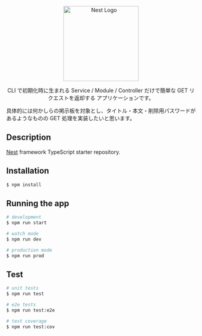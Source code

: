 <p align="center">
  <a href="http://nestjs.com/" target="blank"><img src="https://nestjs.com/img/logo-small.svg" width="200" alt="Nest Logo" /></a>
</p>

<p align="center">
CLI で初期化時に生まれる Service / Module / Controller だけで簡単な GET リクエストを返却する アプリケーションです。

具体的には何かしらの掲示板を対象とし、タイトル・本文・削除用パスワードがあるようなものの GET 処理を実装したいと思います。

</p>

## Description

[Nest](https://github.com/nestjs/nest) framework TypeScript starter repository.

## Installation

```bash
$ npm install
```

## Running the app

```bash
# development
$ npm run start

# watch mode
$ npm run dev

# production mode
$ npm run prod
```

## Test

```bash
# unit tests
$ npm run test

# e2e tests
$ npm run test:e2e

# test coverage
$ npm run test:cov
```
